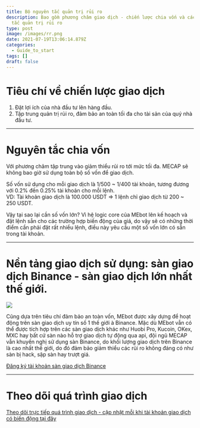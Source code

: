 ```yaml
---
title: Bộ nguyên tắc quản trị rủi ro
description: Bao gồm phương châm giao dịch - chiến lược chia vốn và các nguyên
  tắc quản trị rủi ro
type: post
image: /images/rr.png
date: 2021-07-19T13:06:14.879Z
categories:
  - Guide_to_start
tags: []
draft: false
---
```

# Tiêu chí về chiến lược giao dịch

1. Đặt lợi ích của nhà đầu tư lên hàng đầu.
2. Tập trung quản trị rủi ro, đảm bảo an toàn tối đa cho tài sản của quý nhà đầu tư.

<hr>

# Nguyên tắc chia vốn

Với phương châm tập trung vào giảm thiểu rủi ro tới mức tối đa. MECAP sẽ không bao giờ sử dụng toàn bộ số vốn để giao dịch.

Số vốn sử dụng cho mỗi giao dịch là 1/500 ~ 1/400 tài khoản, tương đương với 0.2% đến 0.25% tài khoản cho mỗi lệnh. \
VD: Tài khoản giao dịch là 100.000 USDT => 1 lệnh chỉ giao dịch từ 200 ~ 250 USDT.

Vậy tại sao lại cần số vốn lớn? Vì hệ logic core  của MEbot lên kế hoạch và đặt lệnh sẵn cho các trường hợp biến động của giá, do vậy sẽ có những thời điểm cần phải đặt rất nhiều lệnh, điều này yêu cầu một số vốn lớn có sẵn trong tài khoản.

<hr>

# Nền tảng giao dịch sử dụng: sàn giao dịch Binance - sàn giao dịch lớn nhất thế giới.

![](https://public.bnbstatic.com/static/images/common/ogImage.jpg)

Cũng dựa trên tiêu chí đảm bảo an toàn vốn, MEbot được xây dựng để hoạt động trên sàn giao dịch uy tín số 1 thế giới à Binance. Mặc dù MEbot vẫn có thể được tích hợp trên các sàn giao dịch khác như Huobi Pro, Kucoin, OKex, MXC hay bất cứ sàn nào hỗ trợ giao dịch tự động qua api, đội ngũ MECAP vẫn khuyến nghị sử dụng sàn Binance, do khối lượng giao dịch trên Binance là cao nhất thế giới, do đó đảm bảo giảm thiểu các rủi ro không đáng có như sàn bị hack, sập sàn hay trượt giá.

[Đăng ký tài khoản sàn giao dịch Binance](https://accounts.binance.me/en/register?ref=17977771)

<hr>

# Theo dõi quá trình giao dịch

[Theo dõi trực tiếp quá trình giao dịch - cập nhật mỗi khi tài khoản giao dịch có biến động tại đây](https://scoreboard.ap.ngrok.io/)